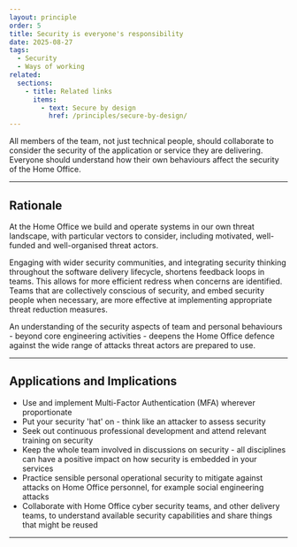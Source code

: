 ```yaml
---
layout: principle
order: 5
title: Security is everyone's responsibility
date: 2025-08-27
tags:
  - Security
  - Ways of working
related:
  sections:
    - title: Related links
      items:
        - text: Secure by design
          href: /principles/secure-by-design/
---
```


All members of the team, not just technical people, should collaborate to consider the security of the application or service they are delivering. Everyone should understand how their own behaviours affect the security of the Home Office.

---

## Rationale

At the Home Office we build and operate systems in our own threat landscape, with particular vectors to consider, including motivated, well-funded and well-organised threat actors.

Engaging with wider security communities, and integrating security thinking throughout the software delivery lifecycle, shortens feedback loops in teams. This allows for more efficient redress when concerns are identified. Teams that are collectively conscious of security, and embed security people when necessary, are more effective at implementing appropriate threat reduction measures.

An understanding of the security aspects of team and personal behaviours - beyond core engineering activities - deepens the Home Office defence against the wide range of attacks threat actors are prepared to use.

---

## Applications and Implications

- Use and implement Multi-Factor Authentication (MFA) wherever proportionate
- Put your security 'hat' on - think like an attacker to assess security
- Seek out continuous professional development and attend relevant training on security
- Keep the whole team involved in discussions on security - all disciplines can have a positive impact on how security is embedded in your services
- Practice sensible personal operational security to mitigate against attacks on Home Office personnel, for example social engineering attacks
- Collaborate with Home Office cyber security teams, and other delivery teams, to understand available security capabilities and share things that might be reused

---
